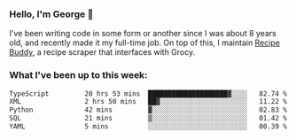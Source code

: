 ### Hello, I'm George 👋

I've been writing code in some form or another since I was about 8 years old, and recently made it my full-time job. On top of this, I maintain [Recipe Buddy](https://github.com/georgegebbett/recipe-buddy), a recipe scraper that interfaces with Grocy.  

<!--
**georgegebbett/georgegebbett** is a ✨ _special_ ✨ repository because its `README.md` (this file) appears on your GitHub profile.

Here are some ideas to get you started:

- 🔭 I’m currently working on ...
- 🌱 I’m currently learning ...
- 👯 I’m looking to collaborate on ...
- 🤔 I’m looking for help with ...
- 💬 Ask me about ...
- 📫 How to reach me: ...
- 😄 Pronouns: ...
- ⚡ Fun fact: ...
-->

### What I've been up to this week:
<!--START_SECTION:waka-->

```txt
TypeScript         20 hrs 53 mins  ████████████████████▓░░░░   82.74 %
XML                2 hrs 50 mins   ██▓░░░░░░░░░░░░░░░░░░░░░░   11.22 %
Python             42 mins         ▓░░░░░░░░░░░░░░░░░░░░░░░░   02.83 %
SQL                21 mins         ▒░░░░░░░░░░░░░░░░░░░░░░░░   01.42 %
YAML               5 mins          ░░░░░░░░░░░░░░░░░░░░░░░░░   00.39 %
```

<!--END_SECTION:waka-->
